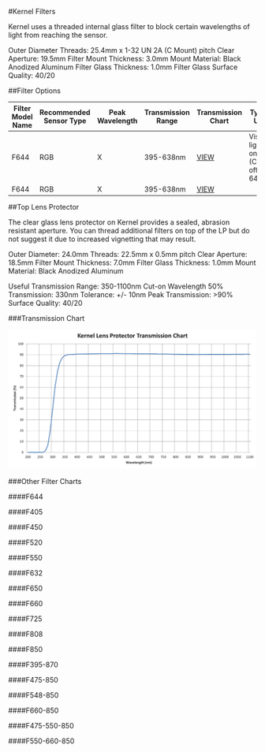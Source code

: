 #Kernel Filters

Kernel uses a threaded internal glass filter to block certain wavelengths of light from reaching the sensor.

Outer Diameter Threads: 25.4mm x 1-32 UN 2A (C Mount) pitch
Clear Aperture: 19.5mm
Filter Mount Thickness: 3.0mm
Mount Material: Black Anodized Aluminum
Filter Glass Thickness: 1.0mm
Filter Glass Surface Quality: 40/20

##Filter Options

| Filter Model Name | Recommended Sensor Type | Peak Wavelength| Transmission Range | Transmission Chart | Typical Uses |
|-------------------|-------------------------|----------------|--------------------|--------------------|--------------|
| F644              | RGB                     | X              | 395-638nm          | [VIEW]()           | Visible light only (Cut-off 648nm) |
| F644              | RGB                     | X              | 395-638nm          | [VIEW]()           |  |


















##Top Lens Protector

The clear glass lens protector on Kernel provides a sealed, abrasion resistant aperture. You can thread additional filters on top of the LP but do not suggest it due to increased vignetting that may result.

Outer Diameter: 24.0mm
Threads: 22.5mm x 0.5mm pitch
Clear Aperture: 18.5mm
Filter Mount Thickness: 7.0mm
Filter Glass Thickness: 1.0mm
Mount Material: Black Anodized Aluminum

Useful Transmission Range: 350-1100nm
Cut-on Wavelength 50% Transmission: 330nm
Tolerance: +/- 10nm
Peak Transmission: >90%
Surface Quality: 40/20

###Transmission Chart

![](/assets/lens_protector_chart.PNG)

###Other Filter Charts

####F644

####F405

####F450

####F520

####F550

####F632

####F650

####F660

####F725

####F808

####F850

####F395-870

####F475-850

####F548-850

####F660-850

####F475-550-850

####F550-660-850